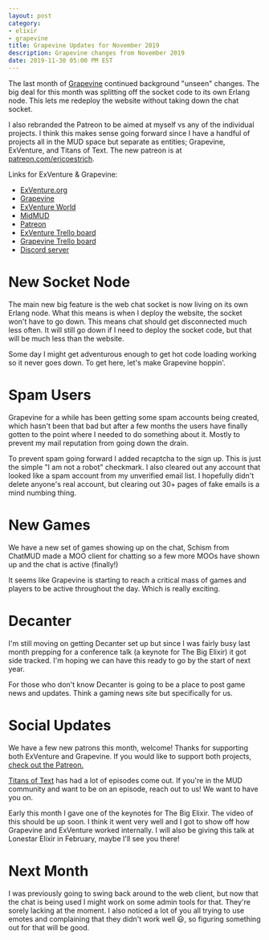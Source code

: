 ```yaml
---
layout: post
category:
- elixir
- grapevine
title: Grapevine Updates for November 2019
description: Grapevine changes from November 2019
date: 2019-11-30 05:00 PM EST
---
```


The last month of [Grapevine][grapevine] continued background "unseen" changes. The big deal for this month was splitting off the socket code to its own Erlang node. This lets me redeploy the website without taking down the chat socket.

I also rebranded the Patreon to be aimed at myself vs any of the individual projects. I think this makes sense going forward since I have a handful of projects all in the MUD space but separate as entities; Grapevine, ExVenture, and Titans of Text. The new patreon is at [patreon.com/ericoestrich][patreon].

Links for ExVenture & Grapevine:

- [ExVenture.org][exventure]
- [Grapevine][grapevine]
- [ExVenture World][exventure-world]
- [MidMUD][midmud]
- [Patreon][patreon]
- [ExVenture Trello board][exventure-trello]
- [Grapevine Trello board][grapevine-trello]
- [Discord server][discord]

# New Socket Node

The main new big feature is the web chat socket is now living on its own Erlang node. What this means is when I deploy the website, the socket won't have to go down. This means chat should get disconnected much less often. It will still go down if I need to deploy the socket code, but that will be much less than the website.

Some day I might get adventurous enough to get hot code loading working so it never goes down. To get here, let's make Grapevine hoppin'.

# Spam Users

Grapevine for a while has been getting some spam accounts being created, which hasn't been that bad but after a few months the users have finally gotten to the point where I needed to do something about it. Mostly to prevent my mail reputation from going down the drain.

To prevent spam going forward I added recaptcha to the sign up. This is just the simple "I am not a robot" checkmark. I also cleared out any account that looked like a spam account from my unverified email list. I hopefully didn't delete anyone's real account, but clearing out 30+ pages of fake emails is a mind numbing thing.

# New Games

We have a new set of games showing up on the chat, Schism from ChatMUD made a MOO client for chatting so a few more MOOs have shown up and the chat is active (finally!)

It seems like Grapevine is starting to reach a critical mass of games and players to be active throughout the day. Which is really exciting.

# Decanter

I'm still moving on getting Decanter set up but since I was fairly busy last month prepping for a conference talk (a keynote for The Big Elixir) it got side tracked. I'm hoping we can have this ready to go by the start of next year.

For those who don't know Decanter is going to be a place to post game news and updates. Think a gaming news site but specifically for us.

# Social Updates

We have a few new patrons this month, welcome! Thanks for supporting both ExVenture and Grapevine. If you would like to support both projects, [check out the Patreon.][patreon]

[Titans of Text](https://www.titansoftext.com/) has had a lot of episodes come out. If you're in the MUD community and want to be on an episode, reach out to us! We want to have you on.

Early this month I gave one of the keynotes for The Big Elixir. The video of this should be up soon. I think it went very well and I got to show off how Grapevine and ExVenture worked internally. I will also be giving this talk at Lonestar Elixir in February, maybe I'll see you there!

# Next Month

I was previously going to swing back around to the web client, but now that the chat is being used I might work on some admin tools for that. They're sorely lacking at the moment. I also noticed a lot of you all trying to use emotes and complaining that they didn't work well 😃, so figuring something out for that will be good.

[exventure]: https://exventure.org
[exventure-world]: https://exventure.world
[exventure-github]: https://github.com/oestrich/ex_venture
[grapevine]: https://grapevine.haus
[midmud]: https://midmud.com
[patreon]: https://www.patreon.com/ericoestrich
[exventure-trello]: https://trello.com/b/PFGmFWmu/exventure
[grapevine-trello]: https://trello.com/b/bWZ00VpS/grapevine
[discord]: https://discord.gg/GPEa6dB
[mud-coders]: https://mudcoders.com/
